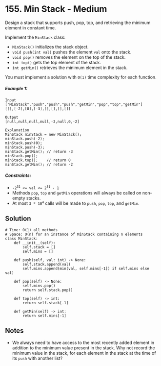 # 155. Min Stack - Medium

Design a stack that supports push, pop, top, and retrieving the minimum element in constant time.

Implement the `MinStack` class:

- `MinStack()` initializes the stack object.
- `void push(int val)` pushes the element `val` onto the stack.
- `void pop()` removes the element on the top of the stack.
- `int top()` gets the top element of the stack.
- `int getMin()` retrieves the minimum element in the stack.

You must implement a solution with `O(1)` time complexity for each function.

##### Example 1:

```
Input
["MinStack","push","push","push","getMin","pop","top","getMin"]
[[],[-2],[0],[-3],[],[],[],[]]

Output
[null,null,null,null,-3,null,0,-2]

Explanation
MinStack minStack = new MinStack();
minStack.push(-2);
minStack.push(0);
minStack.push(-3);
minStack.getMin(); // return -3
minStack.pop();
minStack.top();    // return 0
minStack.getMin(); // return -2
```

##### Constraints:

- <code>-2<sup>31</sup> <= val <= 2<sup>31</sup> - 1</code>
- Methods `pop`, `top` and `getMin` operations will always be called on non-empty stacks.
- At most <code>3 * 10<sup>4</sup></code> calls will be made to `push`, `pop`, `top`, and `getMin`.

## Solution

```
# Time: O(1) all methods
# Space: O(n) for an instance of MinStack containing n elements
class MinStack:
    def __init__(self):
        self.stack = []
        self.mins = []

    def push(self, val: int) -> None:
        self.stack.append(val)
        self.mins.append(min(val, self.mins[-1]) if self.mins else val)

    def pop(self) -> None:
        self.mins.pop()
        return self.stack.pop()
        
    def top(self) -> int:
        return self.stack[-1]

    def getMin(self) -> int:
        return self.mins[-1]
```

## Notes
- We always need to have access to the most recently added element in addition to the minimum value present in the stack. Why not record the minimum value in the stack, for each element in the stack at the time of its `push` with another list?